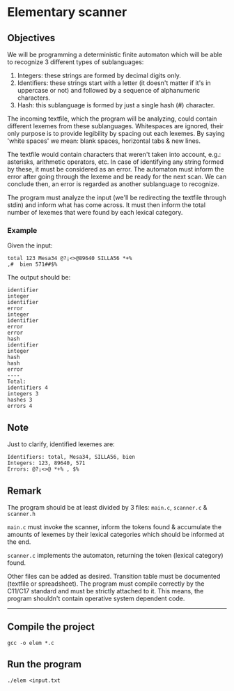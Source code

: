 # Elementary scanner
## Objectives
We will be programming a deterministic finite automaton which will be able to recognize 3 different types of sublanguages:

1. Integers: these strings are formed by decimal digits only.
2. Identifiers: these strings start with a letter (it doesn't matter if it's in uppercase or not) and followed by a sequence of alphanumeric characters.
3. Hash: this sublanguage is formed by just a single hash (#) character.

The incoming textfile, which the program will be analyzing, could contain different lexemes from these sublanguages. Whitespaces are ignored, their only purpose is to provide legibility by spacing out each lexemes. By saying 'white spaces' we mean: blank spaces, horizontal tabs & new lines.

The textfile would contain characters that weren't taken into account, e.g.: asterisks, arithmetic operators, etc.
In case of identifying any string formed by these, it must be considered as an error. The automaton must inform the error after going through the lexeme and be ready for the next scan. We can conclude then, an error is regarded as another sublanguage to recognize.

The program must analyze the input (we'll be redirecting the textfile through stdin) and inform what has come across. It must then inform the total number of lexemes that were found by each lexical category.

### Example
Given the input:
```
total 123 Mesa34 @?¡<>@89640 SILLA56 *+%
,#	bien 571##$%
```
The output should be:
```
identifier
integer
identifier
error
integer
identifier
error
error
hash
identifier
integer
hash
hash
error
----
Total:
identifiers 4
integers 3
hashes 3
errors 4
```
## Note
Just to clarify, identified lexemes are:
```
Identifiers: total, Mesa34, SILLA56, bien
Integers: 123, 89640, 571
Errors: @?¡<>@ *+% , $%
```
## Remark
The program should be at least divided by 3 files: `main.c`, `scanner.c` & `scanner.h`

`main.c` must invoke the scanner, inform the tokens found & accumulate the amounts of lexemes by their lexical categories which should be informed at the end.

`scanner.c` implements the automaton, returning the token (lexical category) found.

Other files can be added as desired. Transition table must be documented (textfile or spreadsheet). The program must compile correctly by the C11/C17 standard and must be strictly attached to it. This means, the program shouldn't contain operative system dependent code.

---
## Compile the project
```
gcc -o elem *.c
```
## Run the program
```
./elem <input.txt
```